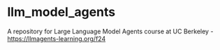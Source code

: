 # llm_model_agents
A repository for Large Language Model Agents course at UC Berkeley - https://llmagents-learning.org/f24
